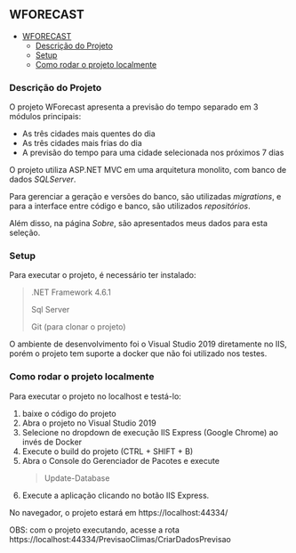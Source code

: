 ## WFORECAST

- [WFORECAST](#wforecast)
  - [Descrição do Projeto](#descrição-do-projeto)
  - [Setup](#setup)
  - [Como rodar o projeto localmente](#como-rodar-o-projeto-localmente)

### Descrição do Projeto

O projeto WForecast apresenta a previsão do tempo separado em 3 módulos principais:

- As três cidades mais quentes do dia
- As três cidades mais frias do dia
- A previsão do tempo para uma cidade selecionada nos próximos 7 dias

O projeto utiliza ASP.NET MVC em uma arquitetura monolito, com banco de dados _SQLServer_.

Para gerenciar a geração e versões do banco, são utilizadas _migrations_, e para a interface entre código e banco, são utilizados _repositórios_.

Além disso, na página _Sobre_, são apresentados meus dados para esta seleção.

### Setup

Para executar o projeto, é necessário ter instalado:

> .NET Framework 4.6.1
>
> Sql Server
>
> Git (para clonar o projeto)

O ambiente de desenvolvimento foi o Visual Studio 2019 diretamente no IIS, porém o projeto tem suporte a docker que não foi utilizado nos testes.

### Como rodar o projeto localmente

Para executar o projeto no localhost e testá-lo:

1. baixe o código do projeto
2. Abra o projeto no Visual Studio 2019
3. Selecione no dropdown de execução IIS Express (Google Chrome) ao invés de Docker
4. Execute o build do projeto (CTRL + SHIFT + B)
5. Abra o Console do Gerenciador de Pacotes e execute
   > Update-Database
6. Execute a aplicação clicando no botão IIS Express.

No navegador, o projeto estará em https://localhost:44334/

OBS: com o projeto executando, acesse a rota https://localhost:44334/PrevisaoClimas/CriarDadosPrevisao
